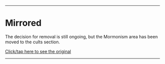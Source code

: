 
***

# Mirrored

The decision for removal is still ongoing, but the Mormonism area has been moved to the cults section.

[Click/tap here to see the original](/SNU_Beliefs/Mormon/)

***
